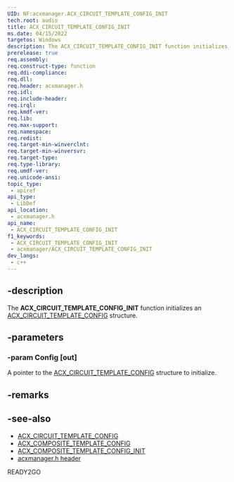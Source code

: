 ```yaml
---
UID: NF:acxmanager.ACX_CIRCUIT_TEMPLATE_CONFIG_INIT
tech.root: audio
title: ACX_CIRCUIT_TEMPLATE_CONFIG_INIT
ms.date: 04/15/2022
targetos: Windows
description: The ACX_CIRCUIT_TEMPLATE_CONFIG_INIT function initializes an ACX_CIRCUIT_TEMPLATE_CONFIG structure.
prerelease: true
req.assembly: 
req.construct-type: function
req.ddi-compliance: 
req.dll: 
req.header: acxmanager.h
req.idl: 
req.include-header: 
req.irql: 
req.kmdf-ver: 
req.lib: 
req.max-support: 
req.namespace: 
req.redist: 
req.target-min-winverclnt: 
req.target-min-winversvr: 
req.target-type: 
req.type-library: 
req.umdf-ver: 
req.unicode-ansi: 
topic_type:
 - apiref
api_type:
 - LibDef
api_location:
 - acxmanager.h
api_name:
 - ACX_CIRCUIT_TEMPLATE_CONFIG_INIT
f1_keywords:
 - ACX_CIRCUIT_TEMPLATE_CONFIG_INIT
 - acxmanager/ACX_CIRCUIT_TEMPLATE_CONFIG_INIT
dev_langs:
 - c++
---
```


## -description

The **ACX_CIRCUIT_TEMPLATE_CONFIG_INIT** function initializes an [ACX_CIRCUIT_TEMPLATE_CONFIG](ns-acxmanager-acx_circuit_template_config.md) structure.

## -parameters

### -param Config [out]

A pointer to the [ACX_CIRCUIT_TEMPLATE_CONFIG](ns-acxmanager-acx_circuit_template_config.md) structure to initialize.

## -remarks

## -see-also

- [ACX_CIRCUIT_TEMPLATE_CONFIG](ns-acxmanager-acx_circuit_template_config.md)
- [ACX_COMPOSITE_TEMPLATE_CONFIG](ns-acxmanager-acx_composite_template_config.md)
- [ACX_COMPOSITE_TEMPLATE_CONFIG_INIT](nf-acxmanager-acx_composite_template_config_init.md)
- [acxmanager.h header](index.md)


READY2GO
